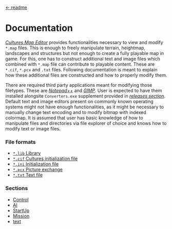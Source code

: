 [← readme](../readme.md)

# Documentation

[*Cultures Map Editor*](https://github.com/Mikulus6/Cultures-map-editor)
provides functionalities necessary to view and modify `*.map` files. This is
enough to freely manipulate terrain, heightmap, landscapes and structures but
not enough to create a fully playable map in game. For this, one has to
construct additional text and image files which combined with `*.map` file can
contribute to playable content. These are `*.cif`, `*.pcx` and `.txt` files.
Following documentation is meant to explain how these additional files are
constructed and how to properly modify them.

There are required third party applications meant for modifying those
filetypes. These are [*Notepad++*](https://notepad-plus-plus.org/) and
[*GIMP*](https://www.gimp.org/). User is expected to have them installed
alongsite `Converters.exe` supplement provided in [*releases section*](https://github.com/Mikulus6/Cultures-map-editor/releases).
Default text and image editors present on commonly known operating systems
might not have enough functionalities, as it might be necessary to manually
change text encoding and to modify bitmap with indexed colormap.
It is assumed that user has basic knowledge of how to manipulate files and
directories via file explorer of choice and knows how to modify text or image files.

### File formats

- [`*.lib` Library](formats/library.md)
- [`*.cif` Cultures initialization file]()
- [`*.ini` Initialization file]()
- [`*.pcx` Picture exchange]()
- [`*.txt` Text file]()

### Sections

 * [Control](sections/control.md)
 * [AI](sections/ai.md)
 * [StartUp](sections/startup.md)
 * [Mission](sections/mission.md)
 * [text](sections/text.md)